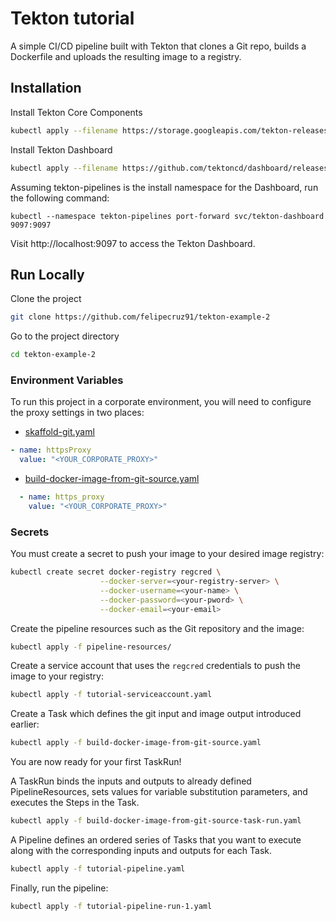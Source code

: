 
# Tekton tutorial

A simple CI/CD pipeline built with Tekton that clones a Git repo, builds a Dockerfile and uploads the resulting image to a registry.


## Installation 

Install Tekton Core Components

```bash 
kubectl apply --filename https://storage.googleapis.com/tekton-releases/pipeline/latest/release.yaml
```

Install Tekton Dashboard
```bash
kubectl apply --filename https://github.com/tektoncd/dashboard/releases/latest/download/tekton-dashboard-release.yaml
```    

Assuming tekton-pipelines is the install namespace for the Dashboard, run the following command:

```
kubectl --namespace tekton-pipelines port-forward svc/tekton-dashboard 9097:9097
```

Visit http://localhost:9097 to access the Tekton Dashboard.

           
## Run Locally

Clone the project

```bash
git clone https://github.com/felipecruz91/tekton-example-2
```

Go to the project directory

```bash
cd tekton-example-2
```

### Environment Variables

To run this project in a corporate environment, you will need to configure the proxy settings in two places:

- [skaffold-git.yaml](skaffold-git,ayml)

```yaml
- name: httpsProxy
  value: "<YOUR_CORPORATE_PROXY>"
```

- [build-docker-image-from-git-source.yaml](build-docker-image-from-git-source.yaml)

```yaml
  - name: https_proxy
    value: "<YOUR_CORPORATE_PROXY>"
```

### Secrets

You must create a secret to push your image to your desired image registry:

```bash
kubectl create secret docker-registry regcred \
                    --docker-server=<your-registry-server> \
                    --docker-username=<your-name> \
                    --docker-password=<your-pword> \
                    --docker-email=<your-email>
```        

Create the pipeline resources such as the Git repository and the image:

```bash
kubectl apply -f pipeline-resources/
```

Create a service account that uses the `regcred` credentials to push the image to your registry:

```bash
kubectl apply -f tutorial-serviceaccount.yaml
```

Create a Task which defines the git input and image output introduced earlier:

```bash
kubectl apply -f build-docker-image-from-git-source.yaml
```

You are now ready for your first TaskRun!

A TaskRun binds the inputs and outputs to already defined PipelineResources, sets values for variable substitution parameters, and executes the Steps in the Task.

```bash
kubectl apply -f build-docker-image-from-git-source-task-run.yaml
```

A Pipeline defines an ordered series of Tasks that you want to execute along with the corresponding inputs and outputs for each Task.

```bash
kubectl apply -f tutorial-pipeline.yaml
```

Finally, run the pipeline:

```bash
kubectl apply -f tutorial-pipeline-run-1.yaml
```